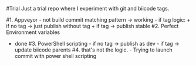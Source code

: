 #Trial
Just a trial repo where I experiment with git and biicode tags.

#1. Appveyor
    - not build commit matching pattern -> working
    - if tag logic:
        + if no tag -> just publish without tag
        + if tag -> publish stable
#2. Perfect Environment variables
   - done
#3. PowerShell scripting
    - if no tag -> publish as dev 
    - if tag -> update biicode parents
#4. that's not the logic. 
    - Trying to launch commit with power shell scripting
